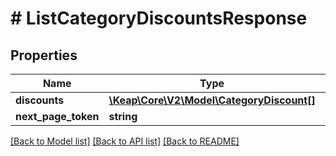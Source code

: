 # # ListCategoryDiscountsResponse

## Properties

Name | Type | Description | Notes
------------ | ------------- | ------------- | -------------
**discounts** | [**\Keap\Core\V2\Model\CategoryDiscount[]**](CategoryDiscount.md) |  | [optional]
**next_page_token** | **string** |  | [optional]

[[Back to Model list]](../../README.md#models) [[Back to API list]](../../README.md#endpoints) [[Back to README]](../../README.md)
